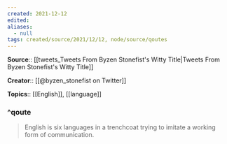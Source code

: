 ```yaml
---
created: 2021-12-12 
edited: 
aliases:
  - null
tags: created/source/2021/12/12, node/source/qoutes
---
```


**Source**:: [[tweets_Tweets From Byzen Stonefist's Witty Title|Tweets From Byzen Stonefist's Witty Title]]

**Creator**:: [[@byzen_stonefist on Twitter]]

**Topics**:: [[English]], [[language]]

### ^qoute

> English is six languages in a trenchcoat trying to imitate a working form of communication.
> 
> <cite></cite>
